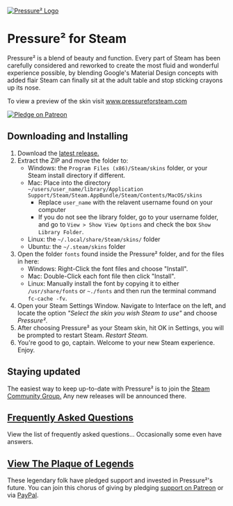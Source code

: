 [![Pressure² Logo](logo.png "Pressure²")](http://www.pressureforsteam.com)

# Pressure² for Steam
Pressure² is a blend of beauty and function. Every part of Steam has been carefully considered and reworked to create the most fluid and wonderful experience possible, by blending Google's Material Design concepts with added flair Steam can finally sit at the adult table and stop sticking crayons up its nose.

To view a preview of the skin visit www.pressureforsteam.com

[![Pledge on Patreon](patreon.png)](https://www.patreon.com/dirtdiglett)


## Downloading and Installing
1. Download the [latest release.](https://github.com/DirtDiglett/Pressure2/releases/latest)
2. Extract the ZIP and move the folder to:
	* Windows: the `Program Files (x86)/Steam/skins` folder, or your Steam install directory if different.
	* Mac: Place into the directory `~/users/user_name/library/Application Support/Steam/Steam.AppBundle/Steam/Contents/MacOS/skins`
	  * Replace `user_name` with the relavent username found on your computer
	  * If you do not see the library folder, go to your username folder, and go to `View > Show View Options` and check the box `Show Library Folder`.
	* Linux: the `~/.local/share/Steam/skins/` folder
    * Ubuntu: the `~/.steam/skins` folder
3. Open the folder `fonts` found inside the Pressure² folder, and for the files in here:
	* Windows: Right-Click the font files and choose "Install".
	* Mac: Double-Click each font file then click "Install".
	* Linux: Manually install the font by copying it to either `/usr/share/fonts` or `~./fonts` and then run the terminal command `fc-cache -fv`.
4. Open your Steam Settings Window. Navigate to Interface on the left, and locate the option *"Select the skin you wish Steam to use"* and choose *Pressure²*.
5. After choosing Pressure² as your Steam skin, hit OK in Settings, you will be prompted to restart Steam. *Restart Steam.*
6. You're good to go, captain. Welcome to your new Steam experience. Enjoy.


## Staying updated
The easiest way to keep up-to-date with Pressure² is to join the [Steam Community Group.](http://steamcommunity.com/groups/pressureskin) Any new releases will be announced there.

## [Frequently Asked Questions](https://github.com/DirtDiglett/Pressure2/wiki)
View the list of frequently asked questions... Occasionally some even have answers.


## [View The Plaque of Legends](http://pressureforsteam.com/#supporters)
These legendary folk have pledged support and invested in Pressure²'s future.
You can join this chorus of giving by pledging [support on Patreon](https://www.patreon.com/dirtdiglett) or via [PayPal](https://www.paypal.com/cgi-bin/webscr?cmd=_s-xclick&hosted_button_id=WAC672ATU68E4).
